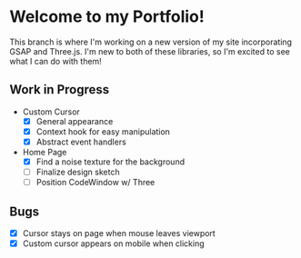 # Welcome to my Portfolio!

This branch is where I'm working on a new version of my site incorporating GSAP and Three.js. I'm new to both of these libraries, so I'm excited to see what I can do with them!

## Work in Progress
- Custom Cursor
    - [x] General appearance
    - [x] Context hook for easy manipulation
    - [x] Abstract event handlers
- Home Page
    - [x] Find a noise texture for the background
    - [ ] Finalize design sketch
    - [ ] Position CodeWindow w/ Three

## Bugs
- [x] Cursor stays on page when mouse leaves viewport
- [x] Custom cursor appears on mobile when clicking
